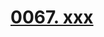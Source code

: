 # [0067. xxx](https://github.com/Tdahuyou/react/tree/main/0067.%20xxx)

<!-- region:toc -->

<!-- endregion:toc -->
